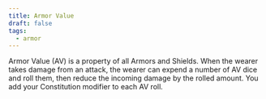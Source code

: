 ```yaml
---
title: Armor Value
draft: false
tags:
  - armor
---
```

Armor Value (AV) is a property of all Armors and Shields. When the wearer takes damage from an attack, the wearer can expend a number of AV dice and roll them, then reduce the incoming damage by the rolled amount. You add your Constitution modifier to each AV roll.